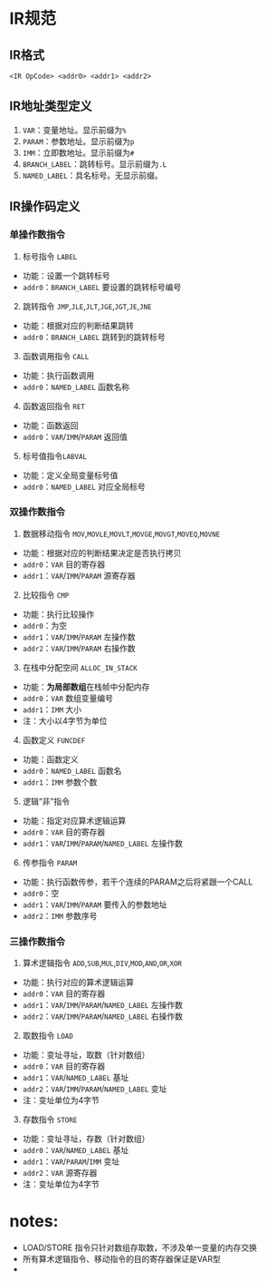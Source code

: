 # IR规范

## IR格式

`<IR OpCode> <addr0> <addr1> <addr2>`

## IR地址类型定义

1. `VAR`：变量地址。显示前缀为`%`
2. `PARAM`：参数地址。显示前缀为`p`
3. `IMM`：立即数地址。显示前缀为`#`
4. `BRANCH_LABEL`：跳转标号。显示前缀为`.L`
5. `NAMED_LABEL`：具名标号。无显示前缀。

## IR操作码定义

### 单操作数指令

1. 标号指令 `LABEL`
  * 功能：设置一个跳转标号
  * `addr0`：`BRANCH_LABEL` 要设置的跳转标号编号

2. 跳转指令 `JMP`,`JLE`,`JLT`,`JGE`,`JGT`,`JE`,`JNE`
  * 功能：根据对应的判断结果跳转
  * `addr0`：`BRANCH_LABEL` 跳转到的跳转标号

3. 函数调用指令 `CALL`
  * 功能：执行函数调用
  * `addr0`：`NAMED_LABEL` 函数名称

4. 函数返回指令 `RET`
  * 功能：函数返回
  * `addr0`：`VAR`/`IMM`/`PARAM` 返回值

5. 标号值指令`LABVAL`
  * 功能：定义全局变量标号值
  * `addr0`：`NAMED_LABEL` 对应全局标号

### 双操作数指令

1. 数据移动指令 `MOV`,`MOVLE`,`MOVLT`,`MOVGE`,`MOVGT`,`MOVEQ`,`MOVNE`
  * 功能：根据对应的判断结果决定是否执行拷贝
  * `addr0`：`VAR`               目的寄存器
  * `addr1`：`VAR`/`IMM`/`PARAM` 源寄存器

2. 比较指令 `CMP`
  * 功能：执行比较操作
  * `addr0`：为空
  * `addr1`：`VAR`/`IMM`/`PARAM` 左操作数
  * `addr2`：`VAR`/`IMM`/`PARAM` 右操作数

3. 在栈中分配空间 `ALLOC_IN_STACK`
  * 功能：**为局部数组**在栈帧中分配内存
  * `addr0`：`VAR` 数组变量编号
  * `addr1`：`IMM` 大小
  * 注：大小以4字节为单位

4. 函数定义 `FUNCDEF`
  * 功能：函数定义
  * `addr0`：`NAMED_LABEL` 函数名
  * `addr1`：`IMM` 参数个数

5. 逻辑“非”指令
  * 功能：指定对应算术逻辑运算
  * `addr0`：`VAR`               目的寄存器
  * `addr1`：`VAR`/`IMM`/`PARAM`/`NAMED_LABEL` 左操作数

6. 传参指令 `PARAM`
  * 功能：执行函数传参，若干个连续的PARAM之后将紧跟一个CALL
  * `addr0`：空
  * `addr1`：`VAR`/`IMM`/`PARAM` 要传入的参数地址
  * `addr2`：`IMM`               参数序号


### 三操作数指令

1. 算术逻辑指令 `ADD`,`SUB`,`MUL`,`DIV`,`MOD`,`AND`,`OR`,`XOR`
  * 功能：执行对应的算术逻辑运算
  * `addr0`：`VAR`               目的寄存器
  * `addr1`：`VAR`/`IMM`/`PARAM`/`NAMED_LABEL` 左操作数
  * `addr2`：`VAR`/`IMM`/`PARAM`/`NAMED_LABEL` 右操作数

2. 取数指令 `LOAD`
  * 功能：变址寻址，取数（针对数组）
  * `addr0`：`VAR`               目的寄存器
  * `addr1`：`VAR`/`NAMED_LABEL` 基址
  * `addr2`：`VAR`/`IMM`/`PARAM`/`NAMED_LABEL` 变址
  * 注：变址单位为4字节

3. 存数指令 `STORE`
  * 功能：变址寻址，存数（针对数组）
  * `addr0`：`VAR`/`NAMED_LABEL` 基址
  * `addr1`：`VAR`/`PARAM`/`IMM` 变址
  * `addr2`：`VAR`               源寄存器
  * 注：变址单位为4字节

# notes:
* LOAD/STORE 指令只针对数组存取数，不涉及单一变量的内存交换
* 所有算术逻辑指令、移动指令的目的寄存器保证是VAR型
* 

